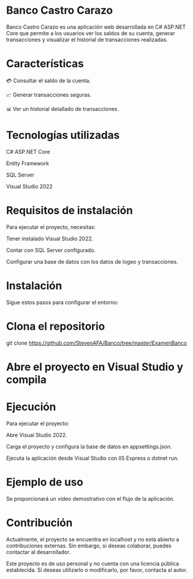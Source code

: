 # Banco Castro Carazo

Banco Castro Carazo es una aplicación web desarrollada en C# ASP.NET Core que permite a los usuarios ver los saldos de su cuenta, generar transacciones y visualizar el historial de transacciones realizadas.

# Características

💳 Consultar el saldo de la cuenta.

📈 Generar transacciones seguras.

📊 Ver un historial detallado de transacciones.

# Tecnologías utilizadas

C# ASP.NET Core

Entity Framework

SQL Server

Visual Studio 2022

# Requisitos de instalación

Para ejecutar el proyecto, necesitas:

Tener instalado Visual Studio 2022.

Contar con SQL Server configurado.

Configurar una base de datos con los datos de logeo y transacciones.

# Instalación

Sigue estos pasos para configurar el entorno:

# Clona el repositorio
git clone https://github.com/StevenAFA/Banco/tree/master/ExamenBanco

# Abre el proyecto en Visual Studio y compila

# Ejecución

Para ejecutar el proyecto:

Abre Visual Studio 2022.

Carga el proyecto y configura la base de datos en appsettings.json.

Ejecuta la aplicación desde Visual Studio con IIS Express o dotnet run.

# Ejemplo de uso

Se proporcionará un video demostrativo con el flujo de la aplicación.

# Contribución

Actualmente, el proyecto se encuentra en localhost y no está abierto a contribuciones externas. Sin embargo, si deseas colaborar, puedes contactar al desarrollador.


Este proyecto es de uso personal y no cuenta con una licencia pública establecida. Si deseas utilizarlo o modificarlo, por favor, contacta al autor.
